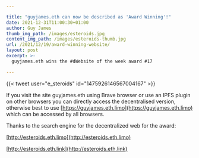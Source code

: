 ```yaml
---

title: "guyjames.eth can now be described as 'Award Winning'!"
date: 2021-12-31T11:00:30+01:00
author: Guy James
thumb_img_path: /images/esteroids.jpg
content_img_path: /images/esteroids-thumb.jpg
url: /2021/12/19/award-winning-website/
layout: post
excerpt: >-
  guyjames.eth wins the #dWebsite of the week award #17

---
```


{{< tweet user="e_steroids" id="1475926146567004167" >}}

If you visit the site guyjames.eth using Brave browser or use an IPFS plugin on other browsers you can directly access the decentralised version, otherwise best to use [https://guyjames.eth.limo](https://guyjames.eth.limo) which can be accessed by all browsers.

Thanks to the search engine for the decentralized web for the award:

[http://esteroids.eth.limo](http://esteroids.eth.limo)

[http://esteroids.eth.link](http://esteroids.eth.link)
